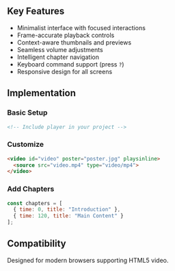 ## Key Features

- Minimalist interface with focused interactions
- Frame-accurate playback controls
- Context-aware thumbnails and previews
- Seamless volume adjustments
- Intelligent chapter navigation
- Keyboard command support (press `?`)
- Responsive design for all screens

## Implementation

### Basic Setup

```html
<!-- Include player in your project -->
```

### Customize

```html
<video id="video" poster="poster.jpg" playsinline>
  <source src="video.mp4" type="video/mp4">
</video>
```

### Add Chapters

```javascript
const chapters = [
  { time: 0, title: "Introduction" },
  { time: 120, title: "Main Content" }
];
```

## Compatibility

Designed for modern browsers supporting HTML5 video.
